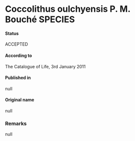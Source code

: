 Coccolithus oulchyensis P. M. Bouché SPECIES
=======

#### Status
ACCEPTED

#### According to
The Catalogue of Life, 3rd January 2011

#### Published in
null

#### Original name
null

### Remarks
null